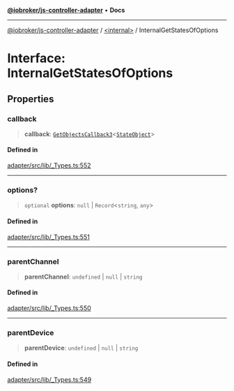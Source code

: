 [**@iobroker/js-controller-adapter**](../../README.md) • **Docs**

***

[@iobroker/js-controller-adapter](../../globals.md) / [\<internal\>](../README.md) / InternalGetStatesOfOptions

# Interface: InternalGetStatesOfOptions

## Properties

### callback

> **callback**: [`GetObjectsCallback3`](../type-aliases/GetObjectsCallback3.md)\<[`StateObject`](StateObject.md)\>

#### Defined in

[adapter/src/lib/\_Types.ts:552](https://github.com/ioBroker/ioBroker.js-controller/blob/1bddb836daa1042928a00fd5fb5e1f69cf0ebd69/packages/adapter/src/lib/_Types.ts#L552)

***

### options?

> `optional` **options**: `null` \| `Record`\<`string`, `any`\>

#### Defined in

[adapter/src/lib/\_Types.ts:551](https://github.com/ioBroker/ioBroker.js-controller/blob/1bddb836daa1042928a00fd5fb5e1f69cf0ebd69/packages/adapter/src/lib/_Types.ts#L551)

***

### parentChannel

> **parentChannel**: `undefined` \| `null` \| `string`

#### Defined in

[adapter/src/lib/\_Types.ts:550](https://github.com/ioBroker/ioBroker.js-controller/blob/1bddb836daa1042928a00fd5fb5e1f69cf0ebd69/packages/adapter/src/lib/_Types.ts#L550)

***

### parentDevice

> **parentDevice**: `undefined` \| `null` \| `string`

#### Defined in

[adapter/src/lib/\_Types.ts:549](https://github.com/ioBroker/ioBroker.js-controller/blob/1bddb836daa1042928a00fd5fb5e1f69cf0ebd69/packages/adapter/src/lib/_Types.ts#L549)
